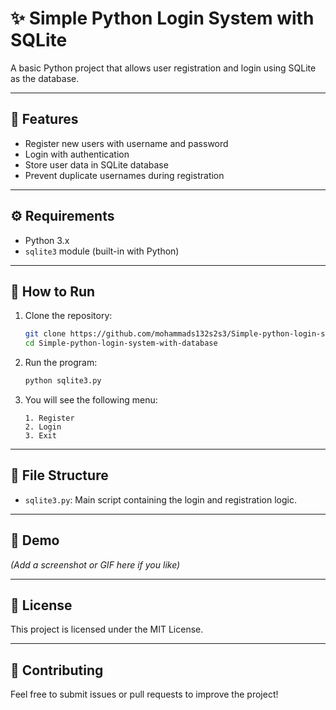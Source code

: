 
# ✨ Simple Python Login System with SQLite

A basic Python project that allows user registration and login using SQLite as the database.

---

## 📌 Features

- Register new users with username and password
- Login with authentication
- Store user data in SQLite database
- Prevent duplicate usernames during registration

---

## ⚙️ Requirements

- Python 3.x
- `sqlite3` module (built-in with Python)

---

## 🚀 How to Run

1. Clone the repository:
   ```bash
   git clone https://github.com/mohammads132s2s3/Simple-python-login-system-with-database.git
   cd Simple-python-login-system-with-database
   ```

2. Run the program:
   ```bash
   python sqlite3.py
   ```

3. You will see the following menu:
   ```
   1. Register
   2. Login
   3. Exit
   ```

---

## 📁 File Structure

- `sqlite3.py`: Main script containing the login and registration logic.

---

## 📸 Demo

*(Add a screenshot or GIF here if you like)*

---

## 📄 License

This project is licensed under the MIT License.

---

## 🤝 Contributing

Feel free to submit issues or pull requests to improve the project!
